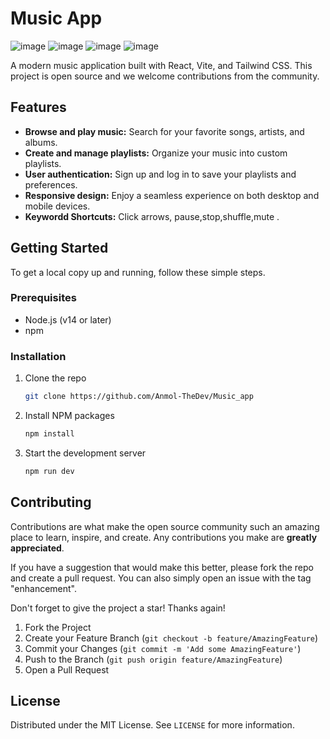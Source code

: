 # Music App

![image](https://github.com/user-attachments/assets/4f6d2d67-ca6f-4d53-9331-2c511ef44d8e)
![image](https://github.com/user-attachments/assets/77b41f3b-c0f1-4608-99d2-d49b176c231d)
![image](https://github.com/user-attachments/assets/451b4b45-47a7-466e-9792-f9056c12f990)
![image](https://github.com/user-attachments/assets/99db05d9-274c-4034-8304-2714d8efc000)

A modern music application built with React, Vite, and Tailwind CSS. This project is open source and we welcome contributions from the community.

## Features

* **Browse and play music:** Search for your favorite songs, artists, and albums.
* **Create and manage playlists:** Organize your music into custom playlists.
* **User authentication:** Sign up and log in to save your playlists and preferences.
* **Responsive design:** Enjoy a seamless experience on both desktop and mobile devices.
* **Keywordd Shortcuts:** Click arrows, pause,stop,shuffle,mute .

## Getting Started

To get a local copy up and running, follow these simple steps.

### Prerequisites

* Node.js (v14 or later)
* npm

### Installation

1. Clone the repo
   ```sh
   git clone https://github.com/Anmol-TheDev/Music_app
   ```
2. Install NPM packages
   ```sh
   npm install
   ```
3. Start the development server
   ```sh
   npm run dev
   ```

## Contributing

Contributions are what make the open source community such an amazing place to learn, inspire, and create. Any contributions you make are **greatly appreciated**.

If you have a suggestion that would make this better, please fork the repo and create a pull request. You can also simply open an issue with the tag "enhancement".

Don't forget to give the project a star! Thanks again!

1. Fork the Project
2. Create your Feature Branch (`git checkout -b feature/AmazingFeature`)
3. Commit your Changes (`git commit -m 'Add some AmazingFeature'`)
4. Push to the Branch (`git push origin feature/AmazingFeature`)
5. Open a Pull Request

## License

Distributed under the MIT License. See `LICENSE` for more information.